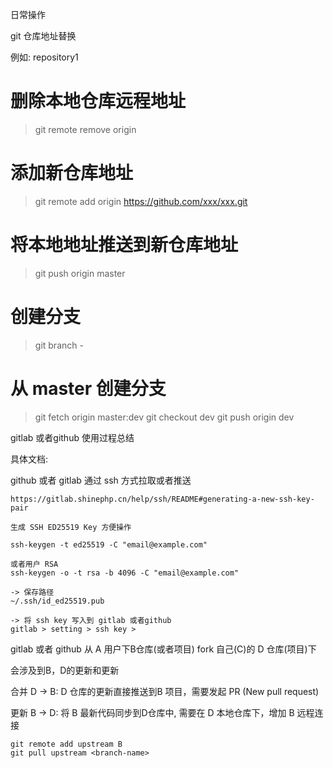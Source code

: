 日常操作

git 仓库地址替换

例如: repository1

# 删除本地仓库远程地址
> git remote remove origin 

# 添加新仓库地址
> git remote add origin https://github.com/xxx/xxx.git

# 将本地地址推送到新仓库地址
> git push origin master


# 创建分支
> git branch -


# 从 master 创建分支

> git fetch origin master:dev
> git checkout dev
> git push origin dev



gitlab 或者github 使用过程总结


具体文档:

github 或者 gitlab 通过 ssh 方式拉取或者推送

	https://gitlab.shinephp.cn/help/ssh/README#generating-a-new-ssh-key-pair

	生成 SSH ED25519 Key 方便操作

	ssh-keygen -t ed25519 -C "email@example.com"

	或者用户 RSA
	ssh-keygen -o -t rsa -b 4096 -C "email@example.com"

	-> 保存路径
	~/.ssh/id_ed25519.pub

	-> 将 ssh key 写入到 gitlab 或者github
	gitlab > setting > ssh key > 


gitlab 或者 github 从 A 用户下B仓库(或者项目) fork 自己(C)的 D 仓库(项目)下

会涉及到B，D的更新和更新

合并
	D -> B: D 仓库的更新直接推送到B 项目，需要发起 PR (New pull request)

更新
	B -> D: 将 B 最新代码同步到D仓库中, 需要在 D 本地仓库下，增加 B 远程连接

	git remote add upstream B
	git pull upstream <branch-name>





